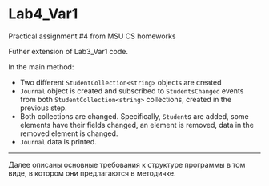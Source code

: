 # Lab4_Var1
Practical assignment #4 from MSU CS homeworks

Futher extension of Lab3_Var1 code.

In the main method:

* Two different `StudentCollection<string>` objects are created
* `Journal` object is created and subscribed to `StudentsChanged` events from both `StudentCollection<string>` collections,
created in the previous step.
* Both collections are changed. Specifically, `Student`s are added, some elements have their fields changed, an element is removed,
data in the removed element is changed.
* `Journal` data is printed.

------------------------------------------------------------------------------------------------------

Далее описаны основные требования к структуре программы в том виде, в котором они предлагаются в методичке.

